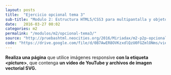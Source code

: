 ```yaml
---
layout: posts
title:  "Ejercicio opcional tema 3"
sub-title: "Modulo 2: Estructura HTML5/CSS3 para multipantalla y objetos multimedia"
date:   2016-03-27 00:02
categories: m2
permalink: "/modulos/m2/opcional-tema3/"
source: "http://pruebashtml.neocities.org/2016/Miriadax/m2-p2p-opcional-2/index.html"
code: "https://drive.google.com/file/d/0B7AwER8OVKzxdlQzU0FGZmlONms/view?usp=sharing"
---
```


**Realiza una página** que utilice imágenes
responsive **con la etiqueta &lt;picture&gt;**, que
contenga **un vídeo de YouTube y archivos
de imagen vectorial SVG.**
